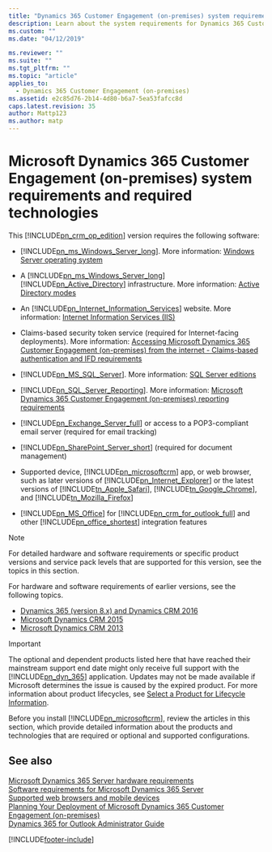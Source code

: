 ```yaml
---
title: "Dynamics 365 Customer Engagement (on-premises) system requirements and required technologies | Microsoft Docs"
description: Learn about the system requirements for Dynamics 365 Customer Engagement (on-premises)
ms.custom: ""
ms.date: "04/12/2019"

ms.reviewer: ""
ms.suite: ""
ms.tgt_pltfrm: ""
ms.topic: "article"
applies_to: 
  - Dynamics 365 Customer Engagement (on-premises)
ms.assetid: e2c85d76-2b14-4d80-b6a7-5ea53fafcc8d
caps.latest.revision: 35
author: Mattp123
ms.author: matp
---
```

# Microsoft Dynamics 365 Customer Engagement (on-premises) system requirements and required technologies



This [!INCLUDE[pn_crm_op_edition](../includes/pn-crm-op-edition.md)] version requires the following software:  
  
-   [!INCLUDE[pn_ms_Windows_Server_long](../includes/pn-ms-windows-server-long.md)]. More information: [Windows Server operating system](software-requirements-for-microsoft-dynamics-365-server.md#windows-server-operating-system) 
  
-   A [!INCLUDE[pn_ms_Windows_Server_long](../includes/pn-ms-windows-server-long.md)] [!INCLUDE[pn_Active_Directory](../includes/pn-active-directory.md)] infrastructure. More information: [Active Directory modes](software-requirements-for-microsoft-dynamics-365-server.md#active-directory-modes) 
  
-   An [!INCLUDE[pn_Internet_Information_Services](../includes/pn-internet-information-services.md)] website. More information: [Internet Information Services (IIS)](software-requirements-for-microsoft-dynamics-365-server.md#internet-information-services-iis)
  
-   Claims-based security token service (required for Internet-facing deployments). More information: [Accessing Microsoft Dynamics 365 Customer Engagement (on-premises) from the internet - Claims-based authentication and IFD requirements](software-requirements-for-microsoft-dynamics-365-server.md)
  
-   [!INCLUDE[pn_MS_SQL_Server](../includes/pn-ms-sql-server.md)]. More information: [SQL Server editions](software-requirements-for-microsoft-dynamics-365-server.md#sql-server-editions)
  
-   [!INCLUDE[pn_SQL_Server_Reporting](../includes/pn-sql-server-reporting.md)]. More information: [Microsoft Dynamics 365 Customer Engagement (on-premises) reporting requirements](microsoft-dynamics-365-reporting-requirements.md)
  
-   [!INCLUDE[pn_Exchange_Server_full](../includes/pn-exchange-server-full.md)] or access to a POP3-compliant email server (required for email tracking)  
  
-   [!INCLUDE[pn_SharePoint_Server_short](../includes/pn-sharepoint-server-short.md)] (required for document management)  
  
-   Supported device, [!INCLUDE[pn_microsoftcrm](../includes/pn-microsoftcrm.md)] app, or web browser, such as later versions of [!INCLUDE[pn_Internet_Explorer](../includes/pn-internet-explorer.md)] or the latest versions of [!INCLUDE[tn_Apple_Safari](../includes/tn-apple-safari.md)], [!INCLUDE[tn_Google_Chrome](../includes/tn-google-chrome.md)], and [!INCLUDE[tn_Mozilla_Firefox](../includes/tn-mozilla-firefox.md)]  
  
-   [!INCLUDE[pn_MS_Office](../includes/pn-ms-office.md)] for [!INCLUDE[pn_crm_for_outlook_full](../includes/pn-crm-for-outlook-full.md)] and other [!INCLUDE[pn_office_shortest](../includes/pn-office-shortest.md)] integration features  
  
> [!NOTE]
>  For detailed hardware and software requirements or specific product versions and service pack levels that are supported for this version, see the topics in this section. 
>
>  For hardware and software requirements of earlier versions, see the following topics.  
>  - [Dynamics 365 (version 8.x) and Dynamics CRM 2016](/previous-versions/dynamicscrm-2016/deployment-administrators-guide/hh699831(v%3dcrm.8))
>  - [Microsoft Dynamics CRM 2015](/previous-versions/dynamicscrm-2015/deployment-administrators-guide/hh699831(v=crm.7))
>  - [Microsoft Dynamics CRM 2013](/previous-versions/dynamicscrm-2013/implementation-guide/hh699831(v%3dcrm.6))
  
> [!IMPORTANT]
>  The optional and dependent products listed here that have reached their mainstream support end date might only receive full support with the [!INCLUDE[pn_dyn_365](../includes/pn-dyn-365.md)] application. Updates may not be made available if Microsoft determines the issue is caused by the expired product. For more information about product lifecycles, see [Select a Product for Lifecycle Information](/lifecycle/products/).  
  
 Before you install [!INCLUDE[pn_microsoftcrm](../includes/pn-microsoftcrm.md)], review the articles in this section, which provide detailed information about the products and technologies that are required or optional and supported configurations.  
  
  
## See also
 [Microsoft Dynamics 365 Server hardware requirements](microsoft-dynamics-365-server-hardware-requirements.md) </br>
 [Software requirements for Microsoft Dynamics 365 Server](software-requirements-for-microsoft-dynamics-365-server.md) </br>
 [Supported web browsers and mobile devices](../admin/supported-web-browsers-and-mobile-devices.md)   </br>
 [Planning Your Deployment of Microsoft Dynamics 365 Customer Engagement (on-premises)](planning-your-deployment-of-microsoft-dynamics-365.md) </br>
 [Dynamics 365 for Outlook Administrator Guide](../../../outlook-addin/admin-guide/dynamics-365-for-outlook.md) 



[!INCLUDE[footer-include](../../../includes/footer-banner.md)]
